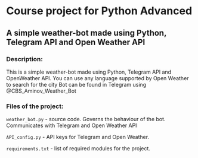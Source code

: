# Course project for Python Advanced 
## A simple weather-bot made using Python, Telegram API and Open Weather API
  
### Description:
This is a simple weather-bot made using Python, Telegram API and OpenWeather API. 
You can use any language supported by Open Weather to search for the city
Bot can be found in Telegram using @CBS_Aminov_Weather_Bot
  

### Files of the project: 
`weather_bot.py` - source code. Governs the behaviour of the bot. Communicates with Telegram and Open Weather API 

`API_config.py` - API keys for Telegram and Open Weather.

`requirements.txt` - list of required modules for the project.
